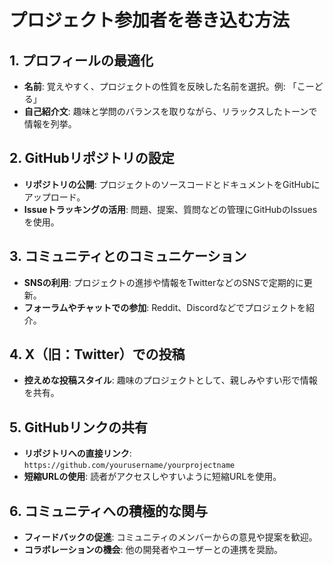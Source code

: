 # プロジェクト参加者を巻き込む方法

## 1. プロフィールの最適化
- **名前**: 覚えやすく、プロジェクトの性質を反映した名前を選択。例: 「こーどる」
- **自己紹介文**: 趣味と学問のバランスを取りながら、リラックスしたトーンで情報を列挙。

## 2. GitHubリポジトリの設定
- **リポジトリの公開**: プロジェクトのソースコードとドキュメントをGitHubにアップロード。
- **Issueトラッキングの活用**: 問題、提案、質問などの管理にGitHubのIssuesを使用。

## 3. コミュニティとのコミュニケーション
- **SNSの利用**: プロジェクトの進捗や情報をTwitterなどのSNSで定期的に更新。
- **フォーラムやチャットでの参加**: Reddit、Discordなどでプロジェクトを紹介。

## 4. X（旧：Twitter）での投稿
- **控えめな投稿スタイル**: 趣味のプロジェクトとして、親しみやすい形で情報を共有。

## 5. GitHubリンクの共有
- **リポジトリへの直接リンク**: `https://github.com/yourusername/yourprojectname`
- **短縮URLの使用**: 読者がアクセスしやすいように短縮URLを使用。

## 6. コミュニティへの積極的な関与
- **フィードバックの促進**: コミュニティのメンバーからの意見や提案を歓迎。
- **コラボレーションの機会**: 他の開発者やユーザーとの連携を奨励。
